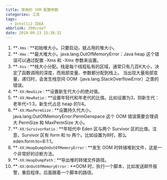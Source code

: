 ```yaml
---
title: 常用的 JVM 配置参数
categories: 工具
tags:
  - IntelliJ IDEA
abbrlink: 399ccee7
date: 2019-09-23 15:38:32
---
```


1. **`-Xms：`**初始堆大小。只要启动，就占用的堆大小。
2. **`-Xmx：`**最大堆大小。java.lang.OutOfMemoryError：Java heap 这个错误可以通过配置 -Xms 和 -Xmx 参数来设置。
3. **`-Xss：`**栈大小分配。栈是每个线程私有的区域，通常只有几百K大小，决定了函数调用的深度，而局部变量、参数都分配到栈上。
当出现大量局部变量，递归时，会发生栈空间 OOM（java.lang.StackOverflowError）之类的错误。
4. **`-XX:NewSize：`**设置新生代大小的绝对值。
5. **`-XX:NewRatio：`**设置年轻代和年老代的比值。比如设置为3，则新生代：老年代=1:3，新生代占总 heap 的1/4。
6. **`-XX:MaxPermSize：`**设置持久代大小。
java.lang.OutOfMemoryError:PermGenspace 这个 OOM 错误需要合理调大 PermSize 和 MaxPermSize 大小。
7. **`-XX:SurvivorRatio：`**年轻代中 Eden 区与两个 Survivor 区的比值。注意，Survivor 区有 form 和 to 两个。比如设置为8时，那么 eden:form:to=8:1:1。
8. **`-XX:HeapDumpOnOutOfMemoryError：`**发生 OOM 时转储堆到文件，这是一个非常好的诊断方法。
9. **`-XX:HeapDumpPath：`**导出堆的转储文件路径。
10. **`-XX:OnOutOfMemoryError：`**OOM 时，执行一个脚本，比如发送邮件报警，重启程序。后面跟着一个脚本的路径。


